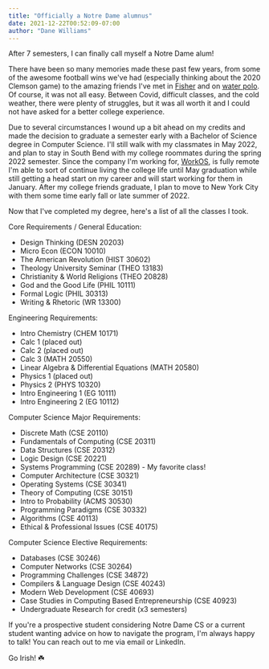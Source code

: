 ```yaml
---
title: "Officially a Notre Dame alumnus"
date: 2021-12-22T00:52:09-07:00
author: "Dane Williams"
---
```


After 7 semesters, I can finally call myself a Notre Dame alum!  

There have been so many memories made these past few years, from some of the awesome football wins we've had (especially thinking about the 2020 Clemson game) to the amazing friends I've met in [Fisher](https://fisher.nd.edu/#/) and on [water polo](http://sites.nd.edu/waterpolo/). 
Of course, it was not all easy. 
Between Covid, difficult classes, and the cold weather, there were plenty of struggles, but it was all worth it and I could not have asked for a better college experience.  

Due to several circumstances I wound up a bit ahead on my credits and made the decision to graduate a semester early with a Bachelor of Science degree in Computer Science. 
I'll still walk with my classmates in May 2022, and plan to stay in South Bend with my college roommates during the spring 2022 semester. 
Since the company I'm working for, [WorkOS](https://workos.com/), is fully remote I'm able to sort of continue living the college life until May graduation while still getting a head start on my career and will start working for them in January.
After my college friends graduate, I plan to move to New York City with them some time early fall or late summer of 2022.

Now that I've completed my degree, here's a list of all the classes I took.  

Core Requirements / General Education:
* Design Thinking (DESN 20203)
* Micro Econ (ECON 10010)
* The American Revolution (HIST 30602)
* Theology University Seminar (THEO 13183)
* Christianity & World Religions (THEO 20828)
* God and the Good Life (PHIL 10111)
* Formal Logic (PHIL 30313)
* Writing & Rhetoric (WR 13300)
  
Engineering Requirements: 
* Intro Chemistry (CHEM 10171)
* Calc 1 (placed out)
* Calc 2 (placed out)
* Calc 3 (MATH 20550)
* Linear Algebra & Differential Equations (MATH 20580)
* Physics 1 (placed out)
* Physics 2 (PHYS 10320)
* Intro Engineering 1 (EG 10111)
* Intro Engineering 2 (EG 10112)
  
Computer Science Major Requirements:
* Discrete Math (CSE 20110)
* Fundamentals of Computing (CSE 20311)
* Data Structures (CSE 20312)
* Logic Design (CSE 20221)
* Systems Programming (CSE 20289) - My favorite class!
* Computer Architecture (CSE 30321)
* Operating Systems (CSE 30341)
* Theory of Computing (CSE 30151)
* Intro to Probability (ACMS 30530)
* Programming Paradigms (CSE 30332)
* Algorithms (CSE 40113)
* Ethical & Professional Issues (CSE 40175)
  
Computer Science Elective Requirements:
* Databases (CSE 30246)
* Computer Networks (CSE 30264)
* Programming Challenges (CSE 34872)
* Compilers & Language Design (CSE 40243)
* Modern Web Development (CSE 40693)
* Case Studies in Computing Based Entrepreneurship (CSE 40923)
* Undergraduate Research for credit (x3 semesters)
  
If you're a prospective student considering Notre Dame CS or a current student wanting advice on how to navigate the program, I'm always happy to talk! You can reach out to me via email or LinkedIn.  

Go Irish! ☘️